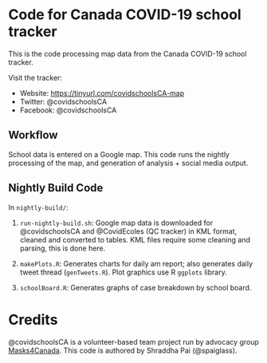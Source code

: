 # Code for Canada COVID-19 school tracker
This is the code processing map data from the Canada COVID-19 school tracker.

Visit the tracker: 

* Website: https://tinyurl.com/covidschoolsCA-map 
* Twitter: @covidschoolsCA
* Facebook: @covidschoolsCA

## Workflow
School data is entered on a Google map. This code runs the nightly processing of the map, and generation of analysis + social media output. 

## Nightly Build Code
In `nightly-build/`:

1. `run-nightly-build.sh`: Google map data is downloaded for @covidschoolsCA and @CovidEcoles (QC tracker) in KML format, cleaned and converted to tables. KML files require some cleaning and parsing, this is done here.

2. `makePlots.R`: Generates charts for daily am report; also generates daily tweet thread (`genTweets.R`). Plot graphics use R `ggplots` library.

3. `schoolBoard.R`: Generates graphs of case breakdown by school board.

# Credits
@covidschoolsCA is a volunteer-based team project run by advocacy group [Masks4Canada](masks4canada.org). This code is authored by Shraddha Pai (@spaiglass).


